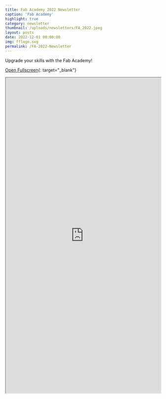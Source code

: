 ```yaml
---
title: Fab Academy 2022 Newsletter
caption: 'Fab Academy'
highlight: true
category: newsletter
thumbnail: /uploads/newsletters/FA_2022.jpeg
layout: posts
date: 2022-12-01 00:00:00
img: fflogo.svg
permalink: /FA-2022-Newsletter
---
```


Upgrade your skills with the Fab Academy!

[Open Fullscreen](https://mailchi.mp/06808f5e5ec0/upgrade-your-tech-skills){: target="_blank"}

<iframe src="https://mailchi.mp/06808f5e5ec0/upgrade-your-tech-skills" style="max-width: 1024px; width: 100%; margin: 0 auto; height: 1024px"></iframe>
